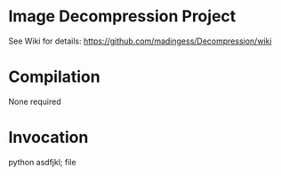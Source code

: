 # Image Decompression Project

See Wiki for details: https://github.com/madingess/Decompression/wiki



# Compilation

None required

# Invocation

python  asdfjkl; file
